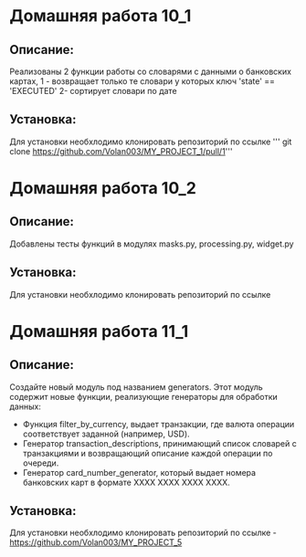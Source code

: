 # Домашняя работа 10_1

## Описание:
   Реализованы 2 функции работы со словарями с данными о банковских картах, 1 - возвращает только те словари у которых ключ 'state' == 'EXECUTED'
   2- сортирует словари по дате

## Установка:
  Для установки необхлодимо клонировать репозиторий по ссылке ''' git clone https://github.com/Volan003/MY_PROJECT_1/pull/1'''
  
# Домашняя работа 10_2

## Описание:
   Добавлены тесты функций в модулях masks.py, processing.py, widget.py
   
## Установка:
   Для установки необхлодимо клонировать репозиторий по ссылке
   
# Домашняя работа 11_1

## Описание:
   Создайте новый модуль под названием generators. Этот модуль содержит новые функции, 
   реализующие генераторы для обработки данных:
   - Функция filter_by_currency, выдает транзакции, где валюта операции соответствует заданной (например, USD).
   - Генератор transaction_descriptions, принимающий список словарей с транзакциями и возвращающий описание каждой операции по очереди.
   - Генератор card_number_generator, который выдает номера банковских карт в формате XXXX XXXX XXXX XXXX.
   
## Установка:
   Для установки необхлодимо клонировать репозиторий по ссылке - https://github.com/Volan003/MY_PROJECT_5